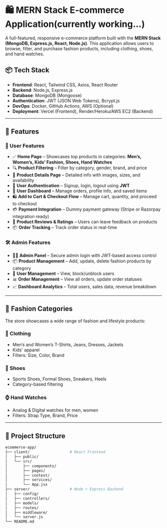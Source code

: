 # 🛍️ MERN Stack E-commerce Application(currently working...)

A full-featured, responsive e-commerce platform built with the **MERN Stack (MongoDB, Express.js, React, Node.js)**. This application allows users to browse, filter, and purchase fashion products, including clothing, shoes, and hand watches.

## 📦 Tech Stack

- **Frontend**: React, Tailwind CSS, Axios, React Router
- **Backend**: Node.js, Express.js
- **Database**: MongoDB (Mongoose)
- **Authentication**: JWT (JSON Web Tokens), Bcrypt.js
- **DevOps**: Docker, GitHub Actions, AWS (Optional)
- **Deployment**: Vercel (Frontend), Render/Heroku/AWS EC2 (Backend)

---

## 🎯 Features

### 🛒 User Features

- ✅ **Home Page** – Showcases top products in categories: **Men’s, Women’s, Kids’ Fashion, Shoes, Hand Watches**
- 🔍 **Product Filtering** – Filter by category, gender, brand, and price
- 🧾 **Product Details Page** – Detailed info with images, sizes, and availability
- 👥 **User Authentication** – Signup, login, logout using **JWT**
- 💼 **User Dashboard** – Manage orders, profile info, and saved items
- 🛍️ **Add to Cart & Checkout Flow** – Manage cart, quantity, and proceed to checkout
- 💳 **Payment Integration** – Dummy payment gateway (Stripe or Razorpay integration ready)
- 💬 **Product Reviews & Ratings** – Users can leave feedback on products
- 📦 **Order Tracking** – Track order status in real-time

### 🛠️ Admin Features

- 🧑‍💼 **Admin Panel** – Secure admin login with JWT-based access control
- 📦 **Product Management** – Add, update, delete fashion products by category
- 👥 **User Management** – View, block/unblock users
- 📊 **Order Management** – View all orders, update order statuses
- 📈 **Dashboard Analytics** – Total users, sales data, revenue breakdown

---

## 🧵 Fashion Categories

The store showcases a wide range of fashion and lifestyle products:

### 👗 Clothing
- Men’s and Women’s T-Shirts, Jeans, Dresses, Jackets
- Kids' apparel
- Filters: Size, Color, Brand

### 👟 Shoes
- Sports Shoes, Formal Shoes, Sneakers, Heels
- Category-based filtering

### ⌚ Hand Watches
- Analog & Digital watches for men, women
- Filters: Strap Type, Brand, Price

---

## 📁 Project Structure

```bash
ecommerce-app/
├── client/                  # React Frontend
│   ├── public/
│   └── src/
│       ├── components/
│       ├── pages/
│       ├── context/
│       ├── services/
│       └── App.jsx
├── server/                  # Node + Express Backend
│   ├── config/
│   ├── controllers/
│   ├── models/
│   ├── routes/
│   ├── middleware/
│   └── server.js
└── README.md


